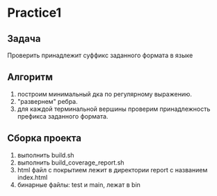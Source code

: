 # Practice1
## Задача
Проверить принадлежит суффикс заданного формата в языке
## Алгоритм
1. построим минимальный дка по регулярному выражению.
2. "развернем" ребра.
3. для каждой терминальной вершины проверим принадлежность префикса заданного формата.

## Сборка проекта
1. выполнить build.sh
2. выполнить build_coverage_report.sh
3. html файл с покрытием лежит в директории report с названием index.html
4. бинарные файлы: test и main, лежат в bin
